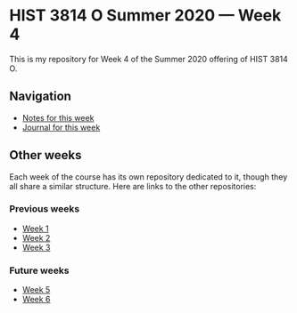 # HIST 3814 O Summer 2020 — Week 4

This is my repository for Week 4 of the Summer 2020 offering of HIST 3814 O.

## Navigation

* [Notes for this week](notes.md)
* [Journal for this week](journal.md)

## Other weeks

Each week of the course has its own repository dedicated to it, though they all share a similar structure. Here are links to the other repositories:

### Previous weeks

* [Week 1](https://github.com/ErikHumphrey/hist3814o-s20-week1)
* [Week 2](https://github.com/ErikHumphrey/hist3814o-s20-week2)
* [Week 3](https://github.com/ErikHumphrey/hist3814o-s20-week3)

### Future weeks

* [Week 5](https://github.com/ErikHumphrey/hist3814o-s20-week5)
* [Week 6](https://github.com/ErikHumphrey/hist3814o-s20-week6)
